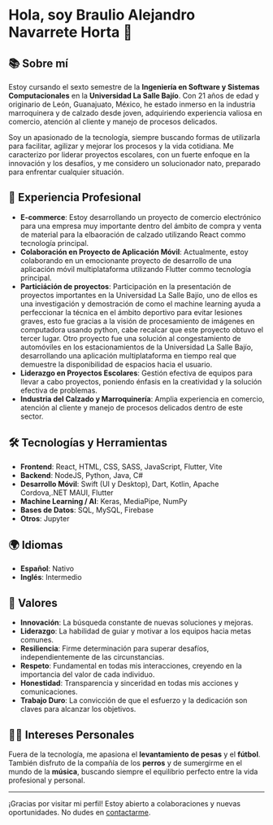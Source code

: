 # Hola, soy Braulio Alejandro Navarrete Horta 👋

## 📚 Sobre mí
Estoy cursando el sexto semestre de la **Ingeniería en Software y Sistemas Computacionales** en la **Universidad La Salle Bajío**. Con 21 años de edad y originario de León, Guanajuato, México, he estado inmerso en la industria marroquinera y de calzado desde joven, adquiriendo experiencia valiosa en comercio, atención al cliente y manejo de procesos delicados.

Soy un apasionado de la tecnología, siempre buscando formas de utilizarla para facilitar, agilizar y mejorar los procesos y la vida cotidiana. Me caracterizo por liderar proyectos escolares, con un fuerte enfoque en la innovación y los desafíos, y me considero un solucionador nato, preparado para enfrentar cualquier situación.

## 💼 Experiencia Profesional
- **E-commerce**: Estoy desarrollando un proyecto de comercio electrónico para una empresa muy importante dentro del ámbito de compra y venta de material para la elbaoración de calzado utilizando React commo tecnología principal.
- **Colaboración en Proyecto de Aplicación Móvil**: Actualmente, estoy colaborando en un emocionante proyecto de desarrollo de una aplicación móvil multiplataforma utilizando Flutter commo tecnología principal.
- **Particiáción de proyectos**: Participación en la presentación de proyectos importantes en la Universidad La Salle Bajío, uno de ellos es una investigación y demostración de como el machine learning ayuda a perfeccionar la técnica en el ámbito deportivo para evitar lesiones graves, esto fue gracias a la visión de procesamiento de imágenes en computadora usando python, cabe recalcar que este proyecto obtuvo el tercer lugar. Otro proyecto fue una solución al congestamiento de automóviles en los estacionamientos de la Universidad La Salle Bajío, desarrollando una aplicación multiplataforma en tiempo real que demuestre la disponibilidad de espacios hacia el usuario.
- **Liderazgo en Proyectos Escolares**: Gestión efectiva de equipos para llevar a cabo proyectos, poniendo énfasis en la creatividad y la solución efectiva de problemas.
- **Industria del Calzado y Marroquinería**: Amplia experiencia en comercio, atención al cliente y manejo de procesos delicados dentro de este sector.

## 🛠 Tecnologías y Herramientas
- **Frontend**: React, HTML, CSS, SASS, JavaScript, Flutter, Vite
- **Backend**: NodeJS, Python, Java, C#
- **Desarrollo Móvil**: Swift (UI y Desktop), Dart, Kotlin, Apache Cordova,.NET MAUI, Flutter
- **Machine Learning / AI**: Keras, MediaPipe, NumPy
- **Bases de Datos**: SQL, MySQL, Firebase
- **Otros**: Jupyter

## 🌍 Idiomas
- **Español**: Nativo
- **Inglés**: Intermedio

## 🌟 Valores
- **Innovación**: La búsqueda constante de nuevas soluciones y mejoras.
- **Liderazgo**: La habilidad de guiar y motivar a los equipos hacia metas comunes.
- **Resiliencia**: Firme determinación para superar desafíos, independientemente de las circunstancias.
- **Respeto**: Fundamental en todas mis interacciones, creyendo en la importancia del valor de cada individuo.
- **Honestidad**: Transparencia y sinceridad en todas mis acciones y comunicaciones.
- **Trabajo Duro**: La convicción de que el esfuerzo y la dedicación son claves para alcanzar los objetivos.

## 🏋️‍♂️ Intereses Personales
Fuera de la tecnología, me apasiona el **levantamiento de pesas** y el **fútbol**. También disfruto de la compañía de los **perros** y de sumergirme en el mundo de la **música**, buscando siempre el equilibrio perfecto entre la vida profesional y personal.

---

¡Gracias por visitar mi perfil! Estoy abierto a colaboraciones y nuevas oportunidades. No dudes en [contactarme](donyale132@gmail.com).

<!---
BraulioAlejandroNavarreteHorta/BraulioAlejandroNavarreteHorta is a ✨ special ✨ repository because its `README.md` (this file) appears on your GitHub profile.
You can click the Preview link to take a look at your changes.
--->
